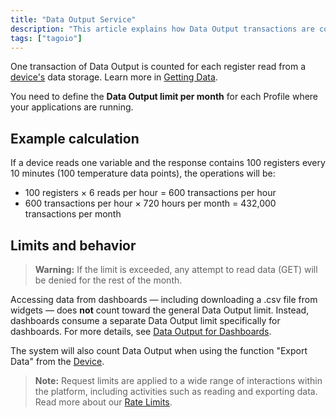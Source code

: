 ```yaml
---
title: "Data Output Service"
description: "This article explains how Data Output transactions are counted in TagoIO, how to set monthly Data Output limits per Profile, and how different actions (including dashboard downloads and device exports) affect those limits."
tags: ["tagoio"]
---
```


One transaction of Data Output is counted for each register read from a [device's](../devices/devices) data storage. Learn more in [Getting Data](../data-management/data-export).

You need to define the **Data Output limit per month** for each Profile where your applications are running.

## Example calculation

If a device reads one variable and the response contains 100 registers every 10 minutes (100 temperature data points), the operations will be:

- 100 registers × 6 reads per hour = 600 transactions per hour  
- 600 transactions per hour × 720 hours per month = 432,000 transactions per month

## Limits and behavior

> **Warning:** If the limit is exceeded, any attempt to read data (GET) will be denied for the rest of the month.

Accessing data from dashboards — including downloading a .csv file from widgets — does **not** count toward the general Data Output limit. Instead, dashboards consume a separate Data Output limit specifically for dashboards. For more details, see [Data Output for Dashboards](../services/data-output-dashboard).

The system will also count Data Output when using the function "Export Data" from the [Device](../devices/devices).

> **Note:** Request limits are applied to a wide range of interactions within the platform, including activities such as reading and exporting data. Read more about our [Rate Limits](../rate-limits-hard-limits).